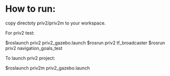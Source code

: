 # How to run:


copy directoty priv2/priv2m to your workspace.

For priv2 test:

$roslaunch priv2 priv2_gazebo.launch
$rosrun priv2 tf_broadcaster 
$rosrun priv2 navigation_goals_test


To launch priv2 project:

$roslaunch priv2m priv2_gazebo.launch
